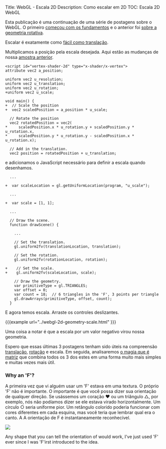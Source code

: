 Title: WebGL - Escala 2D
Description: Como escalar em 2D
TOC: Escala 2D WebGL


Esta publicação é uma continuação de uma série de postagens sobre o WebGL. O primeiro
[começou com os fundamentos](webgl-fundamentals.html) e o anterior foi
[sobre a geometria rotativa](webgl-2d-rotation.html).

Escalar é exatamente como [fácil como translação](webgl-2d-translation.html).

Multiplicamos a posição pela escala desejada. Aqui estão as mudanças de
nossa [amostra anterior](webgl-2d-rotation.html).

```
<script id="vertex-shader-2d" type="x-shader/x-vertex">
attribute vec2 a_position;

uniform vec2 u_resolution;
uniform vec2 u_translation;
uniform vec2 u_rotation;
+uniform vec2 u_scale;

void main() {
+  // Scale the position
+  vec2 scaledPosition = a_position * u_scale;

  // Rotate the position
  vec2 rotatedPosition = vec2(
*     scaledPosition.x * u_rotation.y + scaledPosition.y * u_rotation.x,
*     scaledPosition.y * u_rotation.y - scaledPosition.x * u_rotation.x);

  // Add in the translation.
  vec2 position = rotatedPosition + u_translation;
```

e adicionamos o JavaScript necessário para definir a escala quando desenhamos.

```
  ...

+  var scaleLocation = gl.getUniformLocation(program, "u_scale");

  ...

+  var scale = [1, 1];

  ...

  // Draw the scene.
  function drawScene() {

    ...

    // Set the translation.
    gl.uniform2fv(translationLocation, translation);

    // Set the rotation.
    gl.uniform2fv(rotationLocation, rotation);

+    // Set the scale.
+    gl.uniform2fv(scaleLocation, scale);

    // Draw the geometry.
    var primitiveType = gl.TRIANGLES;
    var offset = 0;
    var count = 18;  // 6 triangles in the 'F', 3 points per triangle
    gl.drawArrays(primitiveType, offset, count);
  }
```

E agora temos escala. Arraste os controles deslizantes.

{{{example url="../webgl-2d-geometry-scale.html" }}}

Uma coisa a notar é que a escala por um valor negativo virou nossa
geometria.

Espero que essas últimas 3 postagens tenham sido úteis na compreensão
[translação](webgl-2d-translation.html),
[rotação](webgl-2d-rotation.html) e escala. Em seguida, analisaremos [o
magia que é matriz](webgl-2d-matrices.html) que combina todos os 3 dos
estes em uma forma muito mais simples e muitas vezes mais útil.

<div class="webgl_bottombar">
<h3>Why an 'F'?</h3>
<p>
A primeira vez que vi alguém usar um 'F' estava em uma textura. O próprio 'F'
não é importante. O importante é que você possa dizer sua orientação
de qualquer direção. Se usássemos um coração ❤ ou um triângulo △, por exemplo, nós
não podíamos dizer se ele estava virado horizontalmente. Um círculo ○ seria uniforme
pior. Um retângulo colorido poderia funcionar com cores diferentes em
cada esquina, mas você teria que lembrar qual era o canto. A
A orientação de F é instantaneamente reconhecível.
</p>
<img src="../resources/f-orientation.svg" class="webgl_center"/>
<p>
Any shape that you can tell the orientation of would work, I've just used
'F' ever since I was 'F'irst introduced to the idea.
</p>
</div>
